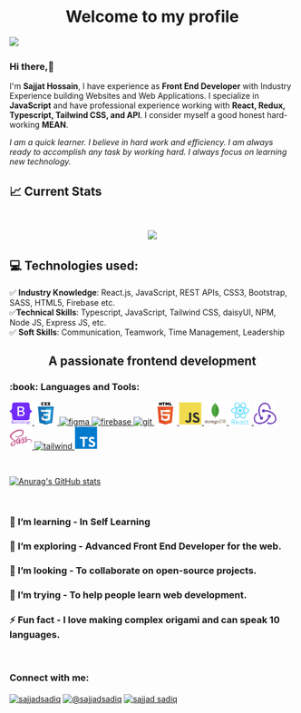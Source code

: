 

###  <h1 align="center" >Welcome to my profile</h1>
<img src="https://i.ibb.co/tJc1n8T/1666174662118.jpg" />



### Hi there,👋

I'm **Sajjat Hossain**, I have experience as **Front End Developer** with Industry Experience building Websites and Web Applications. I specialize in **JavaScript** and have professional experience working with **React, Redux, Typescript, Tailwind CSS, and API**. I consider myself a good honest hard-working **MEAN**. 
 
 
*I am a quick learner. I believe in hard work and efficiency. I am always ready to accomplish any task by working hard. I always focus on learning new technology.*

## :chart_with_upwards_trend: Current Stats

<br />
<p align="center">
  <img width="60%" src="https://github-readme-streak-stats.herokuapp.com?user=sajjathossainbd&theme=react&hide_border=true&background=0D1117&stroke=0D1117&fire=FF1CF7&sideLabels=00F0FF&currStreakNum=FF1CF7&ring=FF1CF7&currStreakLabel=FF1CF7&sideNums=00F0FF" />
</p>

## :computer: Technologies used:


✅ **Industry Knowledge**: React.js, JavaScript, REST APIs, CSS3, Bootstrap, SASS, HTML5, Firebase etc. <br/>
✅**Technical Skills**: Typescript, JavaScript, Tailwind CSS, daisyUI, NPM, Node JS, Express JS, etc. <br/>
✅ **Soft Skills**: Communication, Teamwork, Time Management, Leadership <br/>

<h2 align="center">A passionate frontend development</h2>

</p>
<h3 align="left">:book: Languages and Tools:</h3>

<p align="left"> <a href="https://getbootstrap.com" target="_blank" rel="no-referrer"> 
 <img src="https://raw.githubusercontent.com/devicons/devicon/master/icons/bootstrap/bootstrap-plain-wordmark.svg" alt="bootstrap" width="40" height="40"/> </a> <a href="https://www.w3schools.com/css/" target="_blank" rel="noreferrer"> 
 <img src="https://raw.githubusercontent.com/devicons/devicon/master/icons/css3/css3-original-wordmark.svg" alt="css3" width="40" height="40"/> </a> <a href="https://www.figma.com/" target="_blank" rel="noreferrer"> 
 <img src="https://www.vectorlogo.zone/logos/figma/figma-icon.svg" alt="figma" width="40" height="40"/> </a> <a href="https://firebase.google.com/" target="_blank" rel="noreferrer"> 
 <img src="https://www.vectorlogo.zone/logos/firebase/firebase-icon.svg" alt="firebase" width="40" height="40"/> </a> <a href="https://git-scm.com/" target="_blank" rel="noreferrer"> 
 <img src="https://www.vectorlogo.zone/logos/git-scm/git-scm-icon.svg" alt="git" width="40" height="40"/> </a> <a href="https://www.w3.org/html/" target="_blank" rel="noreferrer"> 
 <img src="https://raw.githubusercontent.com/devicons/devicon/master/icons/html5/html5-original-wordmark.svg" alt="html5" width="40" height="40"/> </a> <a href="https://developer.mozilla.org/en-US/docs/Web/JavaScript" target="_blank" rel="noreferrer"> 
 <img src="https://raw.githubusercontent.com/devicons/devicon/master/icons/javascript/javascript-original.svg" alt="javascript" width="40" height="40"/> </a> <a href="https://www.mongodb.com/" target="_blank" rel="noreferrer"> 
 <img src="https://raw.githubusercontent.com/devicons/devicon/master/icons/mongodb/mongodb-original-wordmark.svg" alt="mongodb" width="40" height="40"/> </a> <a href="https://reactjs.org/" target="_blank" rel="noreferrer"> 
 <img src="https://raw.githubusercontent.com/devicons/devicon/master/icons/react/react-original-wordmark.svg" alt="react" width="40" height="40"/> </a> <a href="https://redux.js.org" target="_blank" rel="noreferrer"> 
 <img src="https://raw.githubusercontent.com/devicons/devicon/master/icons/redux/redux-original.svg" alt="redux" width="40" height="40"/> </a> <a href="https://sass-lang.com" target="_blank" rel="noreferrer"> <img src="https://raw.githubusercontent.com/devicons/devicon/master/icons/sass/sass-original.svg" alt="sass" width="40" height="40"/> </a> <a href="https://tailwindcss.com/" target="_blank" rel="noreferrer"> <img src="https://www.vectorlogo.zone/logos/tailwindcss/tailwindcss-icon.svg" alt="tailwind" width="40" height="40"/> </a> <a href="https://www.typescriptlang.org/" target="_blank" rel="noreferrer"> <img src="https://raw.githubusercontent.com/devicons/devicon/master/icons/typescript/typescript-original.svg" alt="typescript" width="40" height="40"/> </a> </p>

<br />

[![Anurag's GitHub stats](https://github-readme-stats.vercel.app/api?username=sajjathossainbd)](https://github.com/anuraghazra/github-readme-stats)

<br/>


### 🌱 I’m learning - In Self Learning
### 🌱 I’m exploring - Advanced Front End Developer for the web. 
### 👯 I’m looking - To collaborate on open-source projects. 
### 🤔 I’m trying - To help people learn web development. 
### ⚡ Fun fact - I love making complex origami and can speak 10 languages.

<br/>

<h3 align="left">Connect with me:</h3>
<p align="left">
<a href="https://linkedin.com/in/sajjathossainbd" target="blank"><img align="center" src="https://raw.githubusercontent.com/rahuldkjain/github-profile-readme-generator/master/src/images/icons/Social/linked-in-alt.svg" alt="sajjadsadiq" height="30" width="40" /></a>
<a href="https://medium.com/@sajjadsadiq" target="blank"><img align="center" src="https://raw.githubusercontent.com/rahuldkjain/github-profile-readme-generator/master/src/images/icons/Social/medium.svg" alt="@sajjadsadiq" height="30" width="40" /></a>
<a href="https://www.youtube.com/c/sajjad sadiq" target="blank"><img align="center" src="https://raw.githubusercontent.com/rahuldkjain/github-profile-readme-generator/master/src/images/icons/Social/youtube.svg" alt="sajjad sadiq" height="30" width="40" /></a>
</p>

<br />


